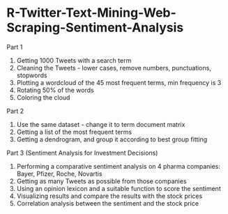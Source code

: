 # R-Twitter-Text-Mining-Web-Scraping-Sentiment-Analysis

Part 1
1. Getting 1000 Tweets with a search term 
2. Cleaning the Tweets - lower cases, remove numbers, punctuations, stopwords
3. Plotting a wordcloud of the 45 most frequent terms, min frequency is 3
4. Rotating 50% of the words
5. Coloring the cloud 

Part 2
1. Use the same dataset - change it to term document matrix
2. Getting a list of the most frequent terms
3. Getting a dendrogram, and group it according to best group fitting

Part 3 (Sentiment Analysis for Investment Decisions)
1. Performing a comparative sentiment analysis on 4 pharma companies: Bayer, Pfizer, Roche, Novartis
2. Getting as many Tweets as possible from those companies
3. Using an opinion lexicon and a suitable function to score the sentiment
4. Visualizing  results and compare the results with the stock prices 
5. Correlation analysis between the sentiment and the stock price

